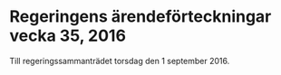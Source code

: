 # Regeringens ärendeförteckningar vecka 35, 2016

Till regeringssammanträdet torsdag den 1 september 2016\.
